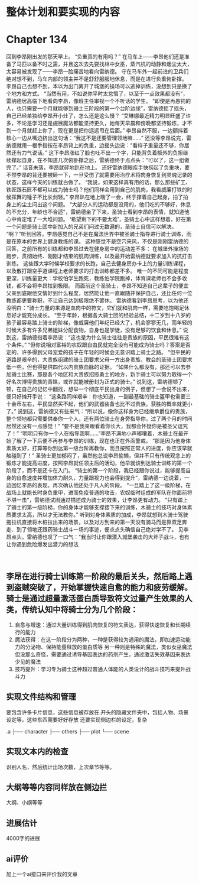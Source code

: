 # 整体计划和要实现的内容

# Chapter 134
回到李昂刚出发的那天早上。
“负重真的有用吗？”
在马车上——李昂他们还是准备了马匹以备不时之需，并且这次去先要找林中女巫，蒸汽机的动静和烟尘太大，太容易被发现了——李昂一脸痛苦地看向雷纳德。
守在马车外一起前进的卫兵们绝对想不到，马车内部的领主并不是舒舒服服地休息，而是在进行负重俯卧撑。
李昂自己也想不到，本以为出门离开了城堡的操场可以逃掉训练，没想到只是换了个地方和方式。
“当然有用，不如说你平时太怠惰了，以至于一点效果都没有”，雷纳德居高临下地看向李昂，像班主任审视一个不听话的学生。
“即使是再愚钝的人，也只需要一个月就能够到骑士三阶段的第一个台阶边缘”，雷纳德摇了摇头，自己已经单独给李昂开小灶了，怎么还是这么慢？
“艾琳娜最近精力明显旺盛了许多，不论是学习还是施展魔法都能坚持更久，她每天早晨和傍晚都坚持锻炼，才不到一个月就赶上你了，现在更是把你远远甩在后面。”
李昂自然不服，一边颤抖着核心一边从嘴边挤出这句话：“我这不是还要管理领地嘛……”
还没等李昂说完，雷纳德就用一根手指按在李昂背上的负重，边摇头边说：“看样子重量还不够，你居然还有力气说话。”
这下李昂涨红了脸也吐不出一个字，只能背负着额外的负担继续撑起自身，在不知道几次俯卧撑之后，雷纳德终于点点头：“可以了，这一组做完了。”
话音未落，李昂就砰地趴在地上。
还好雷纳德眼疾手快捞起了负重块，要不然李昂的背还要被砸一下，一旦受伤了就需要用治疗术将肉身恢复到灵魂记录的状态，这样今天的训练就白做了。
“我说，如果这样真有用的话，那么那些矿工、铁匠跟石匠不都可以成为骑士吗？他们同样会用到自己的肌肉，我看威廉打铁的时候挥舞的锤子不比长剑轻。”
李昂趴在地上喘了一会，终于撑着自己起身，拍了拍身上的尘土问出这个问题。
“大部分人的运动都是没用的，他们吃的不够好，休息的不充分，年龄也不合适”，雷纳德坐了下来，圣骑士看到李昂的表情，就知道他心中肯定堆了一大堆问题。
‘希望剩下的不要太难’，圣骑士心中这样想着，好在第一个问题是骑士团中新加入的兄弟们问过无数遍的，圣骑士自信可以解决。
“啊？”听到回答，李昂感觉自己不是在魔法世界中被圣骑士指导进行骑士训练，而是在原本的世界上健身教练的课。
这种感觉不是空穴来风，不仅是刚刚雷纳德的回答，之前所有的训练都和李昂过去在健身房中的运动差不多：
在城堡外操场的跑步，贯彻始终、刚刚才结束的肌肉训练，以及最开始雷纳德就要求加入的抗打击训练。
这些跟大学时候学校要求的长跑，自己去健身房办卡上的力量训练课程，以及散打跟空手道课程上老师要求的打击训练都差不多。
唯一的不同可能是程度更深，训练量更大：学校怕学生跑死，教练怕学院跑掉，体育课老师也不会多收钱，都不会将李昂拉到极限。
而面前这个圣骑士，李昂不知道自己这辈子的便宜父亲到底跟他交情好到什么程度，居然能让他一直跟随并保护自己，还比任何一位教练都更要称职，不让自己达到极限绝不罢休。
雷纳德看到李昂思考，以为他还没明白：“骑士力量的来源是血肉中的符文，它们就和肌肉一样，需要吃饱喝足休息好才能充分成长。
“至于年龄，根据各大骑士团的经验总结，十二岁到十八岁的孩子最容易踏上骑士的阶梯，像威廉他们年纪已经大了，机会寥寥无几，而年轻的时候大多有许多兄弟姐妹分配食物，自身也是学徒，没有足够的饮食和休息。”
说到这，雷纳德指着李昂说：“这也是为什么骑士往往是贵族的原因，平民很难有这个条件。”
“但你说相对富裕的农奴跟自由民就完全没有可能成为骑士吗？答案是否定的，许多得到父母宠爱的孩子在年轻的时候会无意识踏上骑士之路。
“但平民的道路是艰辛的，大贵族组建的骑士团要求父母一方出身贵族，教会的圣骑士团要求低一些，但也得提供四代以内贵族血脉的证据。
“如果什么都没有，那还可以去参加骑士比赛，那是各个地区和大贵族招揽勇士的地方，新手骑士可以努力取得一个好名次博得贵族的青睐，或许就能被册封为正式的骑士。”
说到这，雷纳德顿了顿，在自己的记忆中翻找，想举一个彻底平民出身的例子，但想了一会说不出来，便只好摊开手说：
“这条路同样艰辛：你也知道，一副最基础的骑士盔甲也需要三十金币左右，平民显然买不起，他们的武器装备也比不过贵族，获胜的概率就更小了。”
说到这，雷纳德又有些来气：“所以说，像你这样身为已经继承爵位的贵族，整个领地都只需要供奉你一个人，还有两位骑士在身旁指导你，过了两个月的时间居然还没有一点感觉！”
“要不是我亲眼看着你长大，我都会怀疑你是被圣父诅咒了！”
“明明只有你一个人在指导我啊……”李昂不满地小声嘟囔着，木骑士在最开始了解了一下后便不再参与李昂的训练，现在也正在外面警戒。
“那是因为他身体素质太好，打算等你到达第一级台阶再教你，而且按照正常人的进度，你应该早就触碰到了！”
圣骑士更加郁闷了，虽然他总说李昂偷懒，但并不只有传统观念上的锻炼才能提高进度，按照李昂就任领主后的活动，他早就该到达骑士训练的第一个阶段了，而不是还卡在入门。
“骑士的第一个阶段，我已经跟你说过，能够提高自身的自愈速度并增加体力耐久，力量跟视力也会得到提升”，雷纳德一边说着，一边回忆李昂的表现，再次确认他还处于凡人的阶段。
“一旦踏上了这一级阶梯，在战场上就能长时身负重甲，进而免疫普通的攻击，农奴临时组成的军队在你面前将不堪一击”，雷纳德试图通过描述成为骑士的效果，让李昂更有动力。
“只有踏上了骑士的第一级阶梯，你的身体才能够支撑接下来的训练，木骑士的技巧对身体素质要求太高，所以才无法教你。”
听到对身体素质的加成，李昂就想到木骑士驾驶拖拉机直接将木桩拉出来的场景，以及对方到来的第一天没有骑马而是靠双足奔走、到了领地还跟药骑士战斗一场的事迹，便点点头确信自己绝对学不了。
见李昂点头，雷纳德也叹了一口气：“我当时让你跟潜入城堡袭击的大斧子战斗，也有让你遇到危险爆发出潜力的想法

 
## 李昂在进行骑士训练第一阶段的最后关头，然后路上遇到盗贼突破了，开始掌握快速自愈的能力和疲劳缓解。骑士是通过超量激活蛋白质导致符文过量产生效果的人类，传统认知中将骑士分为几个阶段：
1. 自愈与增速：通过大量训练得到肌肉恢复的符文表达，获得快速恢复和长期续行的能力
2. 魔法获得：在这一阶段分为两种，一种是获得较为通用的魔法，即加速运动能力的分泌物、保持能量释放的蛋白质等
另一种则是特殊的魔法，类似女巫魔法但没那么奇怪，需要通过诱导基因表达的药剂产生，通过激活失效基因来表达少见的魔法
3. 技巧提升：学习专为骑士这种超过普通人体能的人类设计的战斗技巧来提升战斗力

## 实现文件结构和管理
要包含许多卡片信息，这些信息被存放在.开头的隐藏文件夹中，包括人物、场景设定等，这些东西需要好好存放
还要实现侧边栏的设定，复杂

.a
├── character
├── others
├── plot
└── scene

## 实现文本内的检查
识别人名，然后统计出场次数，上次章节等等。

## 大纲等等内容同样放在侧边拦
大纲、小纲等等

## 进展估计
4000字的进展

## ai评价
加上一个ai接口来评价我的文章